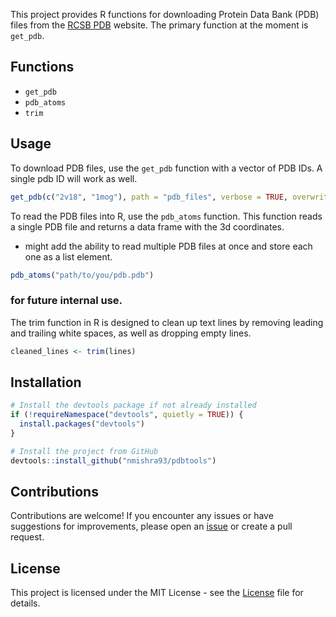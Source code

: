 This project provides R functions for downloading  Protein Data Bank (PDB) files from the [RCSB PDB](https://www.rcsb.org/) website. The primary function at the moment is `get_pdb`.

## Functions

- `get_pdb`
- `pdb_atoms`
- `trim`

## Usage

To download PDB files, use the `get_pdb` function with a vector of PDB IDs. A single pdb ID will work as well.

```R
get_pdb(c("2v18", "1mog"), path = "pdb_files", verbose = TRUE, overwrite = FALSE)
```

To read the PDB files into R, use the `pdb_atoms` function. This function reads a single PDB file and returns a data frame with the 3d coordinates.
- might add the ability to read multiple PDB files at once and store each one as a list element.

```R
pdb_atoms("path/to/you/pdb.pdb")
```

### for future internal use.
The trim function in R is designed to clean up text lines by removing leading and trailing white spaces, as well as dropping empty lines.

```R
cleaned_lines <- trim(lines)
```

## Installation

```R
# Install the devtools package if not already installed
if (!requireNamespace("devtools", quietly = TRUE)) {
  install.packages("devtools")
}

# Install the project from GitHub
devtools::install_github("nmishra93/pdbtools")
```

## Contributions

Contributions are welcome! If you encounter any issues or have suggestions for improvements, please open an [issue](https://github.com/nmishra93/pdbtools/issues) or create a pull request.

## License

This project is licensed under the MIT License - see the [License](LICENSE.md) file for details.
